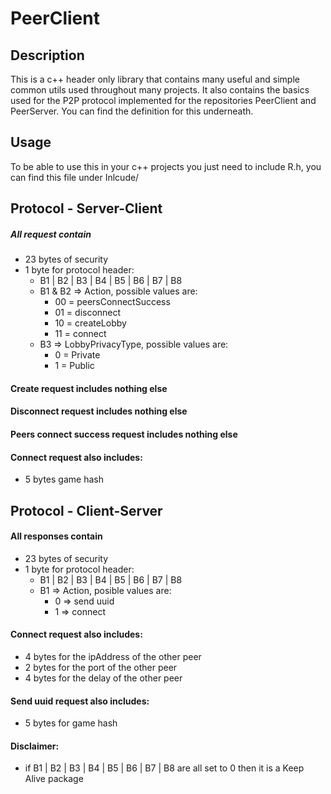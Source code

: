 # PeerClient

## Description

This is a c++ header only library that contains many useful and simple common utils used throughout many projects. It also contains the basics used for the P2P protocol implemented for the repositories PeerClient and PeerServer. You can find the definition for this underneath.

## Usage

To be able to use this in your c++ projects you just need to include R.h, you can find this file under Inlcude/

## Protocol - Server-Client

##### All request contain

- 23 bytes of security
- 1 byte for protocol header:
  - B1 | B2 | B3 | B4 | B5 | B6 | B7 | B8
  - B1 & B2 => Action, possible values are:
    - 00 = peersConnectSuccess
    - 01 = disconnect
    - 10 = createLobby
    - 11 = connect
  - B3 => LobbyPrivacyType, possible values are:
    - 0 = Private
    - 1 = Public

#### Create request includes nothing else

#### Disconnect request includes nothing else

#### Peers connect success request includes nothing else

#### Connect request also includes:

- 5 bytes game hash

## Protocol - Client-Server

#### All responses contain

- 23 bytes of security
- 1 byte for protocol header:
  - B1 | B2 | B3 | B4 | B5 | B6 | B7 | B8
  - B1 => Action, posible values are:
    - 0 => send uuid
    - 1 => connect

#### Connect request also includes:

- 4 bytes for the ipAddress of the other peer
- 2 bytes for the port of the other peer
- 4 bytes for the delay of the other peer

#### Send uuid request also includes:

- 5 bytes for game hash

#### Disclaimer:

- if B1 | B2 | B3 | B4 | B5 | B6 | B7 | B8 are all set to 0 then it is a Keep Alive package
